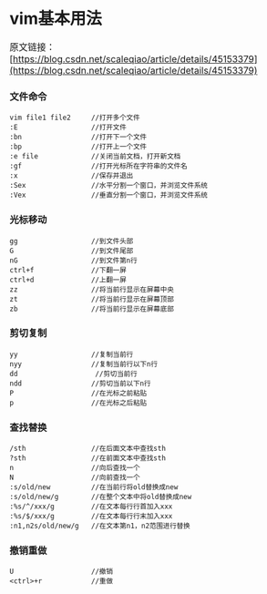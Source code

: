 # vim基本用法

<font size=3>原文链接：[https://blog.csdn.net/scaleqiao/article/details/45153379](https://blog.csdn.net/scaleqiao/article/details/45153379)
</font>
<!--more-->
### 文件命令
```
vim file1 file2     //打开多个文件
:E                  //打开文件
:bn                 //打开下一个文件
:bp                 //打开上一个文件
:e file             //关闭当前文档，打开新文档
:gf                 //打开光标所在字符串的文件名
:x                  //保存并退出
:Sex                //水平分割一个窗口，并浏览文件系统
:Vex                //垂直分割一个窗口，并浏览文件系统
```
### 光标移动
```
gg                  //到文件头部
G                   //到文件尾部
nG                  //到文件第n行
ctrl+f              //下翻一屏
ctrl+d              //上翻一屏
zz                  //将当前行显示在屏幕中央
zt                  //将当前行显示在屏幕顶部
zb                  //将当前行显示在屏幕底部
```
### 剪切复制
```
yy                  //复制当前行
nyy                 //复制当前行以下n行
dd                   //剪切当前行
ndd                 //剪切当前以下n行
P                   //在光标之前粘贴
p                   //在光标之后粘贴
```
### 查找替换
```
/sth                //在后面文本中查找sth
?sth                //在前面文本中查找sth
n                   //向后查找一个
N                   //向前查找一个
:s/old/new          //在当前行将old替换成new
:s/old/new/g        //在整个文本中将old替换成new
:%s/^/xxx/g         //在文本每行行首加入xxx
:%s/$/xxx/g         //在文本每行行末加入xxx
:n1,n2s/old/new/g   //在文本第n1，n2范围进行替换
```
### 撤销重做
```
U                   //撤销
<ctrl>+r            //重做
```

